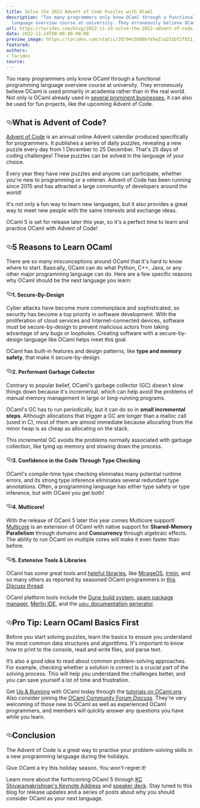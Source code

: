 ```yaml
---
title: Solve the 2022 Advent of Code Puzzles with OCaml
description: "Too many programmers only know OCaml through a functional programming
  language overview course at university. They erroneously believe OCaml\u2026"
url: https://tarides.com/blog/2022-11-24-solve-the-2022-advent-of-code-puzzles-with-ocaml
date: 2022-11-24T00:00:00-00:00
preview_image: https://tarides.com/static/20794c5088bfe5e21a251bf2f821190f/10057/advent_of_code.jpg
featured:
authors:
- Tarides
source:
---
```


<p>Too many programmers only know OCaml through a functional programming language overview course at university. They erroneously believe OCaml is used primarily in academia rather than in the real world. Not only is OCaml already used in <a href="https://tarides.com/blog/2022-11-22-six-surprising-reasons-the-ocaml-programming-language-is-good-for-business">several prominent businesses</a>, it can also be used for fun projects, like the upcoming Advent of Code.</p>
<h2 style="position:relative;"><a href="https://tarides.com/feed.xml#what-is-advent-of-code" aria-label="what is advent of code permalink" class="anchor before"><svg aria-hidden="true" focusable="false" height="16" version="1.1" viewbox="0 0 16 16" width="16"><path fill-rule="evenodd" d="M4 9h1v1H4c-1.5 0-3-1.69-3-3.5S2.55 3 4 3h4c1.45 0 3 1.69 3 3.5 0 1.41-.91 2.72-2 3.25V8.59c.58-.45 1-1.27 1-2.09C10 5.22 8.98 4 8 4H4c-.98 0-2 1.22-2 2.5S3 9 4 9zm9-3h-1v1h1c1 0 2 1.22 2 2.5S13.98 12 13 12H9c-.98 0-2-1.22-2-2.5 0-.83.42-1.64 1-2.09V6.25c-1.09.53-2 1.84-2 3.25C6 11.31 7.55 13 9 13h4c1.45 0 3-1.69 3-3.5S14.5 6 13 6z"></path></svg></a>What is Advent of Code?</h2>
<p><a href="https://adventofcode.com/">Advent of Code</a> is an annual online Advent calendar produced specifically for programmers. It publishes a series of daily puzzles, revealing a new puzzle every day from 1 December to 25 December. That's 25 days of coding challenges! These puzzles can be solved in the language of your choice.</p>
<p>Every year they have new puzzles and anyone can participate, whether you're new to programming or a veteran. Advent of Code has been running since 2015 and has attracted a large community of developers around the world!</p>
<p>It's not only a fun way to learn new languages, but it also provides a great way to meet new people with the same interests and exchange ideas.</p>
<p>OCaml 5 is set for release later this year, so it's a perfect time to learn and practice OCaml with Advent of Code!</p>
<h2 style="position:relative;"><a href="https://tarides.com/feed.xml#5-reasons-to-learn-ocaml" aria-label="5 reasons to learn ocaml permalink" class="anchor before"><svg aria-hidden="true" focusable="false" height="16" version="1.1" viewbox="0 0 16 16" width="16"><path fill-rule="evenodd" d="M4 9h1v1H4c-1.5 0-3-1.69-3-3.5S2.55 3 4 3h4c1.45 0 3 1.69 3 3.5 0 1.41-.91 2.72-2 3.25V8.59c.58-.45 1-1.27 1-2.09C10 5.22 8.98 4 8 4H4c-.98 0-2 1.22-2 2.5S3 9 4 9zm9-3h-1v1h1c1 0 2 1.22 2 2.5S13.98 12 13 12H9c-.98 0-2-1.22-2-2.5 0-.83.42-1.64 1-2.09V6.25c-1.09.53-2 1.84-2 3.25C6 11.31 7.55 13 9 13h4c1.45 0 3-1.69 3-3.5S14.5 6 13 6z"></path></svg></a>5 Reasons to Learn OCaml</h2>
<p>There are so many misconceptions around OCaml that it's hard to know where to start. Basically, OCaml can do what Python, C++, Java, or any other major programming language can do. Here are a few specific reasons why OCaml should be the next language you learn:</p>
<h4 style="position:relative;"><a href="https://tarides.com/feed.xml#1-secure-by-design" aria-label="1 secure by design permalink" class="anchor before"><svg aria-hidden="true" focusable="false" height="16" version="1.1" viewbox="0 0 16 16" width="16"><path fill-rule="evenodd" d="M4 9h1v1H4c-1.5 0-3-1.69-3-3.5S2.55 3 4 3h4c1.45 0 3 1.69 3 3.5 0 1.41-.91 2.72-2 3.25V8.59c.58-.45 1-1.27 1-2.09C10 5.22 8.98 4 8 4H4c-.98 0-2 1.22-2 2.5S3 9 4 9zm9-3h-1v1h1c1 0 2 1.22 2 2.5S13.98 12 13 12H9c-.98 0-2-1.22-2-2.5 0-.83.42-1.64 1-2.09V6.25c-1.09.53-2 1.84-2 3.25C6 11.31 7.55 13 9 13h4c1.45 0 3-1.69 3-3.5S14.5 6 13 6z"></path></svg></a>1. <strong>Secure-By-Design</strong></h4>
<p>Cyber attacks have become more commonplace and sophisticated, so security has become a top priority in software development. With the proliferation of cloud services and Internet-connected devices, software must be secure-by-design to prevent malicious actors from taking advantage of any bugs or loopholes. Creating software with a secure-by-design language like OCaml helps meet this goal.</p>
<p>OCaml has built-in features and design patterns, like <strong>type and memory safety</strong>, that make it secure-by-design.</p>
<h4 style="position:relative;"><a href="https://tarides.com/feed.xml#2-performant-garbage-collector" aria-label="2 performant garbage collector permalink" class="anchor before"><svg aria-hidden="true" focusable="false" height="16" version="1.1" viewbox="0 0 16 16" width="16"><path fill-rule="evenodd" d="M4 9h1v1H4c-1.5 0-3-1.69-3-3.5S2.55 3 4 3h4c1.45 0 3 1.69 3 3.5 0 1.41-.91 2.72-2 3.25V8.59c.58-.45 1-1.27 1-2.09C10 5.22 8.98 4 8 4H4c-.98 0-2 1.22-2 2.5S3 9 4 9zm9-3h-1v1h1c1 0 2 1.22 2 2.5S13.98 12 13 12H9c-.98 0-2-1.22-2-2.5 0-.83.42-1.64 1-2.09V6.25c-1.09.53-2 1.84-2 3.25C6 11.31 7.55 13 9 13h4c1.45 0 3-1.69 3-3.5S14.5 6 13 6z"></path></svg></a>2. <strong>Performant Garbage Collector</strong></h4>
<p>Contrary to popular belief, OCaml's garbage collector (GC) doesn't slow things down because it's incremental, which can help avoid the problems of manual memory management in large or long-running programs.</p>
<p>OCaml's GC has to run periodically, but it can do so in <strong>small incremental steps</strong>. Although allocations that trigger a GC are longer than a malloc call (used in C), most of them are almost immediate because allocating from the minor heap is as cheap as allocating on the stack.</p>
<p>This incremental GC avoids the problems normally associated with garbage collection, like tying up memory and slowing down the process.</p>
<h4 style="position:relative;"><a href="https://tarides.com/feed.xml#3-confidence-in-the-code-through-type-checking" aria-label="3 confidence in the code through type checking permalink" class="anchor before"><svg aria-hidden="true" focusable="false" height="16" version="1.1" viewbox="0 0 16 16" width="16"><path fill-rule="evenodd" d="M4 9h1v1H4c-1.5 0-3-1.69-3-3.5S2.55 3 4 3h4c1.45 0 3 1.69 3 3.5 0 1.41-.91 2.72-2 3.25V8.59c.58-.45 1-1.27 1-2.09C10 5.22 8.98 4 8 4H4c-.98 0-2 1.22-2 2.5S3 9 4 9zm9-3h-1v1h1c1 0 2 1.22 2 2.5S13.98 12 13 12H9c-.98 0-2-1.22-2-2.5 0-.83.42-1.64 1-2.09V6.25c-1.09.53-2 1.84-2 3.25C6 11.31 7.55 13 9 13h4c1.45 0 3-1.69 3-3.5S14.5 6 13 6z"></path></svg></a>3. <strong>Confidence in the Code Through Type Checking</strong></h4>
<p>OCaml's compile-time type checking eliminates many potential runtime errors, and its strong type inference eliminates several redundant type annotations. Often, a programming language has either type safety or type inference, but with OCaml you get both!</p>
<h4 style="position:relative;"><a href="https://tarides.com/feed.xml#4-multicore" aria-label="4 multicore permalink" class="anchor before"><svg aria-hidden="true" focusable="false" height="16" version="1.1" viewbox="0 0 16 16" width="16"><path fill-rule="evenodd" d="M4 9h1v1H4c-1.5 0-3-1.69-3-3.5S2.55 3 4 3h4c1.45 0 3 1.69 3 3.5 0 1.41-.91 2.72-2 3.25V8.59c.58-.45 1-1.27 1-2.09C10 5.22 8.98 4 8 4H4c-.98 0-2 1.22-2 2.5S3 9 4 9zm9-3h-1v1h1c1 0 2 1.22 2 2.5S13.98 12 13 12H9c-.98 0-2-1.22-2-2.5 0-.83.42-1.64 1-2.09V6.25c-1.09.53-2 1.84-2 3.25C6 11.31 7.55 13 9 13h4c1.45 0 3-1.69 3-3.5S14.5 6 13 6z"></path></svg></a>4. <strong>Multicore!</strong></h4>
<p>With the release of OCaml 5 later this year comes Multicore support! <a href="https://github.com/ocaml-multicore/ocaml-multicore">Multicore</a> is an extension of OCaml with native support for <strong>Shared-Memory Parallelism</strong> through domains and <strong>Concurrency</strong> through algebraic effects. The ability to run OCaml on multiple cores will make it even faster than before.</p>
<h4 style="position:relative;"><a href="https://tarides.com/feed.xml#5-extensive-tools--libraries" aria-label="5 extensive tools  libraries permalink" class="anchor before"><svg aria-hidden="true" focusable="false" height="16" version="1.1" viewbox="0 0 16 16" width="16"><path fill-rule="evenodd" d="M4 9h1v1H4c-1.5 0-3-1.69-3-3.5S2.55 3 4 3h4c1.45 0 3 1.69 3 3.5 0 1.41-.91 2.72-2 3.25V8.59c.58-.45 1-1.27 1-2.09C10 5.22 8.98 4 8 4H4c-.98 0-2 1.22-2 2.5S3 9 4 9zm9-3h-1v1h1c1 0 2 1.22 2 2.5S13.98 12 13 12H9c-.98 0-2-1.22-2-2.5 0-.83.42-1.64 1-2.09V6.25c-1.09.53-2 1.84-2 3.25C6 11.31 7.55 13 9 13h4c1.45 0 3-1.69 3-3.5S14.5 6 13 6z"></path></svg></a>5. <strong>Extensive Tools &amp; Libraries</strong></h4>
<p>OCaml has some great tools and <a href="https://tarides.com/blog/2022-10-12-8-ocaml-libraries-to-make-your-life-easier">helpful libraries</a>, like <a href="https://mirage.io/">MirageOS</a>, <a href="https://irmin.org/">Irmin</a>, and so many others as reported by seasoned OCaml programmers in <a href="https://discuss.ocaml.org/t/top-5-favorite-ocaml-libraries/10626">this <em>Discuss</em> thread</a>.</p>
<p>OCaml platform tools include the <a href="https://dune.readthedocs.io/en/stable/">Dune build system</a>, <a href="https://opam.ocaml.org/">opam package manager</a>, <a href="https://tarides.com/blog/2022-07-05-the-magic-of-merlin">Merlin IDE</a>, and the <a href="https://ocaml.github.io/odoc/"><code>odoc</code> documentation generator</a>.</p>
<h2 style="position:relative;"><a href="https://tarides.com/feed.xml#pro-tip-learn-ocaml-basics-first" aria-label="pro tip learn ocaml basics first permalink" class="anchor before"><svg aria-hidden="true" focusable="false" height="16" version="1.1" viewbox="0 0 16 16" width="16"><path fill-rule="evenodd" d="M4 9h1v1H4c-1.5 0-3-1.69-3-3.5S2.55 3 4 3h4c1.45 0 3 1.69 3 3.5 0 1.41-.91 2.72-2 3.25V8.59c.58-.45 1-1.27 1-2.09C10 5.22 8.98 4 8 4H4c-.98 0-2 1.22-2 2.5S3 9 4 9zm9-3h-1v1h1c1 0 2 1.22 2 2.5S13.98 12 13 12H9c-.98 0-2-1.22-2-2.5 0-.83.42-1.64 1-2.09V6.25c-1.09.53-2 1.84-2 3.25C6 11.31 7.55 13 9 13h4c1.45 0 3-1.69 3-3.5S14.5 6 13 6z"></path></svg></a>Pro Tip: Learn OCaml Basics First</h2>
<p>Before you start solving puzzles, learn the basics to ensure you understand the most common data structures and algorithms. It's important to know how to print to the console, read and write files, and parse text.</p>
<p>It&rsquo;s also a good idea to read about common problem-solving approaches. For example, checking whether a solution is correct is a crucial part of the solving process. This will help you understand the challenges better, and you can save yourself a lot of time and frustration.</p>
<p>Get <a href="https://ocaml.org/docs/up-and-running">Up &amp; Running</a> with OCaml today through the <a href="https://ocaml.org/docs">tutorials on OCaml.org</a>. Also consider joining the <a href="https://discuss.ocaml.org/">OCaml Community Forum <em>Discuss</em></a>. They're very welcoming of those new to OCaml as well as experienced OCaml programmers, and members will quickly answer any questions you have while you learn.</p>
<h2 style="position:relative;"><a href="https://tarides.com/feed.xml#conclusion" aria-label="conclusion permalink" class="anchor before"><svg aria-hidden="true" focusable="false" height="16" version="1.1" viewbox="0 0 16 16" width="16"><path fill-rule="evenodd" d="M4 9h1v1H4c-1.5 0-3-1.69-3-3.5S2.55 3 4 3h4c1.45 0 3 1.69 3 3.5 0 1.41-.91 2.72-2 3.25V8.59c.58-.45 1-1.27 1-2.09C10 5.22 8.98 4 8 4H4c-.98 0-2 1.22-2 2.5S3 9 4 9zm9-3h-1v1h1c1 0 2 1.22 2 2.5S13.98 12 13 12H9c-.98 0-2-1.22-2-2.5 0-.83.42-1.64 1-2.09V6.25c-1.09.53-2 1.84-2 3.25C6 11.31 7.55 13 9 13h4c1.45 0 3-1.69 3-3.5S14.5 6 13 6z"></path></svg></a>Conclusion</h2>
<p>The Advent of Code is a great way to practise your problem-solving skills in a new programming language during the holidays.</p>
<p>Give OCaml a try this holiday season. You won't regret it!</p>
<p>Learn more about the forthcoming OCaml 5 through <a href="https://www.youtube.com/watch?v=zJ4G0TKwzVc">KC Shivaramakrishnan's Keynote Address</a> and <a href="https://speakerdeck.com/kayceesrk/retrofitting-concurrency-lessons-from-the-engine-room">speaker deck</a>. Stay tuned to this blog for release updates and a series of posts about why you should consider OCaml as your next language.</p>
